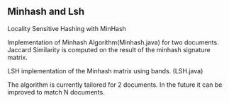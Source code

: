 ## Minhash and Lsh
Locality Sensitive Hashing with MinHash

Implementation of Minhash Algorithm(Minhash.java) for two documents. 
Jaccard Similarity is computed on the result of the minhash signature matrix.

LSH implementation of the Minhash matrix using bands. (LSH.java)

The algorithm is currently tailored for 2 documents. In the future it can be improved to match N documents.
